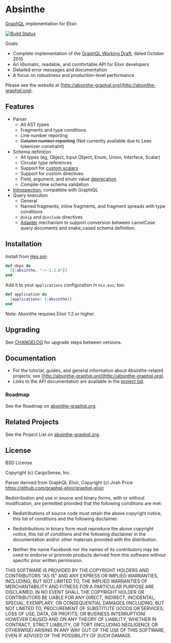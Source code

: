 # Absinthe

[GraphQL](https://facebook.github.io/graphql/) implementation for Elixir.

[![Build Status](https://secure.travis-ci.org/absinthe-graphql/absinthe.svg?branch=master
"Build Status")](https://travis-ci.org/absinthe-graphql/absinthe)

Goals:

- Complete implementation of the [GraphQL Working Draft](https://facebook.github.io/graphql), dated October 2015
- An idiomatic, readable, and comfortable API for Elixir developers
- Detailed error messages and documentation
- A focus on robustness and production-level performance

Please see the website at [http://absinthe-graphql.org](http://absinthe-graphql.org).

## Features

- Parser
  - All AST types
  - Fragments and type conditions
  - Line number reporting
  - ~~Column number reporting~~ (Not currently available due to Leex tokenizer constraint)
- Schema definition
  - All types (eg, Object, Input Object, Enum, Union, Interface, Scalar)
  - Circular type references
  - Support for [custom scalars](http://absinthe-graphql.org/guides/custom-scalars/)
  - Support for custom directives
  - Field, argument, and enum value [deprecation](http://absinthe-graphql.org/guides/deprecation/)
  - Compile-time schema validation
- [Introspection](http://absinthe-graphql.org/guides/introspection/), compatible with GraphiQL
- Query execution
  - General
  - Named fragments, inline fragments, and fragment spreads with type conditions
  - `@skip` and `@include` directives
  - [Adapter](http://absinthe-graphql.org/guides/adapters/) mechanism to support conversion between camelCase query documents
    and snake_cased schema definition.

## Installation

Install from [Hex.pm](https://hex.pm/packages/absinthe):

```elixir
def deps do
  [{:absinthe, "~> 1.1.0"}]
end
```

Add it to your `applications` configuration in `mix.exs`, too:

```elixir
def application do
  [applications: [:absinthe]]
end
```

Note: Absinthe requires Elixir 1.2 or higher.

## Upgrading

See [CHANGELOG](./CHANGELOG.md) for upgrade steps between versions.

## Documentation

- For the tutorial, guides, and general information about Absinthe-related
  projects, see [http://absinthe-graphql.org](http://absinthe-graphql.org).
- Links to the API documentation are available in the [project list](http://absinthe-graphql.org/projects/).

### Roadmap

See the Roadmap on [absinthe-graphql.org](http://absinthe-graphql.org/roadmap/).

## Related Projects

See the Project List on [absinthe-graphql.org](http://absinthe-graphql.org/projects).

## License

BSD License

Copyright (c) CargoSense, Inc.

Parser derived from GraphQL Elixir, Copyright (c) Josh Price
https://github.com/graphql-elixir/graphql-elixir

Redistribution and use in source and binary forms, with or without modification,
are permitted provided that the following conditions are met:

 * Redistributions of source code must retain the above copyright notice, this
   list of conditions and the following disclaimer.

 * Redistributions in binary form must reproduce the above copyright notice,
   this list of conditions and the following disclaimer in the documentation
   and/or other materials provided with the distribution.

 * Neither the name Facebook nor the names of its contributors may be used to
   endorse or promote products derived from this software without specific
   prior written permission.

THIS SOFTWARE IS PROVIDED BY THE COPYRIGHT HOLDERS AND CONTRIBUTORS "AS IS" AND
ANY EXPRESS OR IMPLIED WARRANTIES, INCLUDING, BUT NOT LIMITED TO, THE IMPLIED
WARRANTIES OF MERCHANTABILITY AND FITNESS FOR A PARTICULAR PURPOSE ARE
DISCLAIMED. IN NO EVENT SHALL THE COPYRIGHT HOLDER OR CONTRIBUTORS BE LIABLE FOR
ANY DIRECT, INDIRECT, INCIDENTAL, SPECIAL, EXEMPLARY, OR CONSEQUENTIAL DAMAGES
(INCLUDING, BUT NOT LIMITED TO, PROCUREMENT OF SUBSTITUTE GOODS OR SERVICES;
LOSS OF USE, DATA, OR PROFITS; OR BUSINESS INTERRUPTION) HOWEVER CAUSED AND ON
ANY THEORY OF LIABILITY, WHETHER IN CONTRACT, STRICT LIABILITY, OR TORT
(INCLUDING NEGLIGENCE OR OTHERWISE) ARISING IN ANY WAY OUT OF THE USE OF THIS
SOFTWARE, EVEN IF ADVISED OF THE POSSIBILITY OF SUCH DAMAGE.
